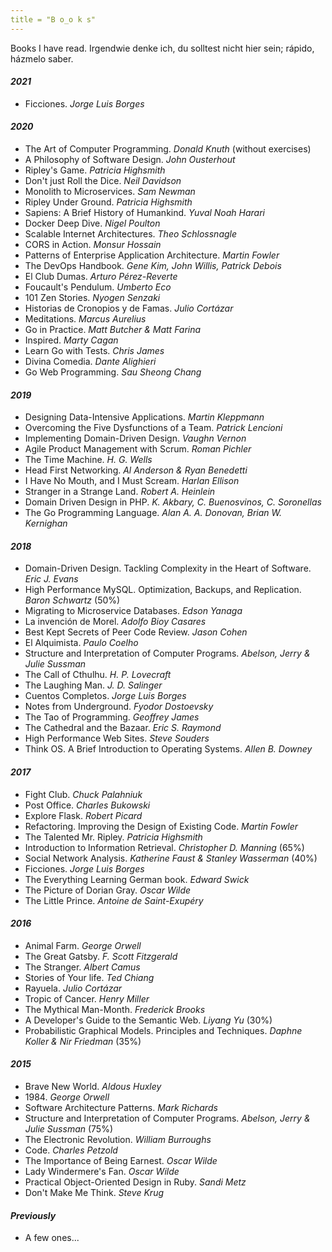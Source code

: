 ```yaml
---
title = "B o_o k s"
---
```


Books I have read. Irgendwie denke ich, du solltest nicht hier sein; rápido, házmelo saber.

#### *2021*
- Ficciones. *Jorge Luis Borges*

#### *2020*
- The Art of Computer Programming. *Donald Knuth* (without exercises)
- A Philosophy of Software Design. *John Ousterhout*
- Ripley's Game. *Patricia Highsmith*
- Don't just Roll the Dice. *Neil Davidson*
- Monolith to Microservices. *Sam Newman*
- Ripley Under Ground. *Patricia Highsmith*
- Sapiens: A Brief History of Humankind. *Yuval Noah Harari*
- Docker Deep Dive. *Nigel Poulton*
- Scalable Internet Architectures. *Theo Schlossnagle*
- CORS in Action. *Monsur Hossain*
- Patterns of Enterprise Application Architecture. *Martin Fowler*
- The DevOps Handbook. *Gene Kim, John Willis, Patrick Debois*
- El Club Dumas. *Arturo Pérez-Reverte*
- Foucault's Pendulum. *Umberto Eco*
- 101 Zen Stories. *Nyogen Senzaki*
- Historias de Cronopios y de Famas. *Julio Cortázar*
- Meditations. *Marcus Aurelius*
- Go in Practice. *Matt Butcher & Matt Farina*
- Inspired. *Marty Cagan*
- Learn Go with Tests. *Chris James*
- Divina Comedia. *Dante Alighieri*
- Go Web Programming. *Sau Sheong Chang*

#### *2019*

- Designing Data-Intensive Applications. *Martin Kleppmann*
- Overcoming the Five Dysfunctions of a Team. *Patrick Lencioni*
- Implementing Domain-Driven Design. *Vaughn Vernon*
- Agile Product Management with Scrum. *Roman Pichler*
- The Time Machine. *H. G. Wells*
- Head First Networking. *Al Anderson & Ryan Benedetti*
- I Have No Mouth, and I Must Scream. *Harlan Ellison*
- Stranger in a Strange Land. *Robert A. Heinlein*
- Domain Driven Design in PHP. *K. Akbary, C. Buenosvinos, C. Soronellas*
- The Go Programming Language. *Alan A. A. Donovan, Brian W. Kernighan*

#### *2018*

- Domain-Driven Design. Tackling Complexity in the Heart of Software. *Eric J. Evans*
- High Performance MySQL. Optimization, Backups, and Replication. *Baron Schwartz* (50%)
- Migrating to Microservice Databases. *Edson Yanaga*
- La invención de Morel. *Adolfo Bioy Casares*
- Best Kept Secrets of Peer Code Review. *Jason Cohen*
- El Alquimista. *Paulo Coelho*
- Structure and Interpretation of Computer Programs. *Abelson, Jerry & Julie Sussman*
- The Call of Cthulhu. *H. P. Lovecraft*
- The Laughing Man. *J. D. Salinger*
- Cuentos Completos. *Jorge Luis Borges*
- Notes from Underground. *Fyodor Dostoevsky*
- The Tao of Programming. *Geoffrey James*
- The Cathedral and the Bazaar. *Eric S. Raymond*
- High Performance Web Sites. *Steve Souders*
- Think OS. A Brief Introduction to Operating Systems. *Allen B. Downey*

#### *2017*

- Fight Club. *Chuck Palahniuk*
- Post Office. *Charles Bukowski*
- Explore Flask. *Robert Picard*
- Refactoring. Improving the Design of Existing Code. *Martin Fowler*
- The Talented Mr. Ripley. *Patricia Highsmith*
- Introduction to Information Retrieval. *Christopher D. Manning* (65%)
- Social Network Analysis. *Katherine Faust & Stanley Wasserman* (40%)
- Ficciones. *Jorge Luis Borges*
- The Everything Learning German book. *Edward Swick*
- The Picture of Dorian Gray. *Oscar Wilde*
- The Little Prince. *Antoine de Saint-Exupéry*

#### *2016*

- Animal Farm. *George Orwell*
- The Great Gatsby. *F. Scott Fitzgerald*
- The Stranger. *Albert Camus*
- Stories of Your life. *Ted Chiang*
- Rayuela. *Julio Cortázar*
- Tropic of Cancer. *Henry Miller*
- The Mythical Man-Month. *Frederick Brooks*
- A Developer's Guide to the Semantic Web. *Liyang Yu* (30%)
- Probabilistic Graphical Models. Principles and Techniques. *Daphne Koller & Nir Friedman* (35%)

#### *2015*

- Brave New World. *Aldous Huxley*
- 1984\. *George Orwell*
- Software Architecture Patterns. *Mark Richards*
- Structure and Interpretation of Computer Programs. *Abelson, Jerry & Julie Sussman* (75%)
- The Electronic Revolution. *William Burroughs*
- Code. *Charles Petzold*
- The Importance of Being Earnest. *Oscar Wilde*
- Lady Windermere's Fan. *Oscar Wilde*
- Practical Object-Oriented Design in Ruby. *Sandi Metz*
- Don't Make Me Think. *Steve Krug*

#### *Previously*

- A few ones...
